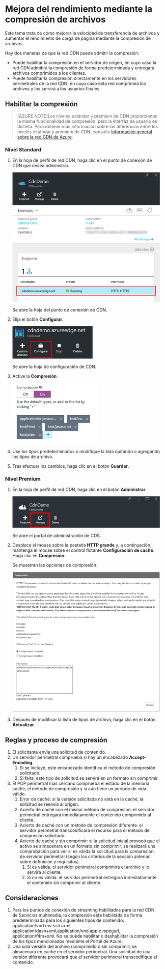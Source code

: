 <properties 
	pageTitle="Red CDN - Mejora del rendimiento mediante la compresión de archivos" 
	description="Puede mejorar la velocidad de transferencia de archivos y aumentar el rendimiento de carga de página mediante la compresión de archivos." 
	services="cdn" 
	documentationCenter=".NET" 
	authors="camsoper" 
	manager="dwrede" 
	editor=""/>

<tags 
	ms.service="cdn" 
	ms.workload="tbd" 
	ms.tgt_pltfrm="na" 
	ms.devlang="na" 
	ms.topic="article" 
	ms.date="12/02/2015" 
	ms.author="casoper"/>

# Mejora del rendimiento mediante la compresión de archivos

Este tema trata de cómo mejorar la velocidad de transferencia de archivos y aumentar el rendimiento de carga de página mediante la compresión de archivos.

Hay dos maneras de que la red CDN pueda admitir la compresión:

- Puede habilitar la compresión en el servidor de origen, en cuyo caso la red CDN admitirá la compresión de forma predeterminada y entregará archivos comprimidos a los clientes. 
- Puede habilitar la compresión directamente en los servidores perimetrales de la red CDN, en cuyo caso esta red comprimirá los archivos y los servirá a los usuarios finales.

## Habilitar la compresión

> [AZURE.NOTE]Los niveles estándar y premium de CDN proporcionan la misma funcionalidad de compresión, pero la interfaz de usuario es distinta. Para obtener más información sobre las diferencias entre los niveles estándar y premium de CDN, consulte [Información general sobre la red CDN de Azure](cdn-overview.md).

### Nivel Standard

1. En la hoja de perfil de red CDN, haga clic en el punto de conexión de CDN que desea administrar.
	
	![Puntos de conexión de hoja del perfil de red CDN](./media/cdn-file-compression/cdn-endpoints.png)

	Se abre la hoja del punto de conexión de CDN.

2. Elija el botón **Configurar**.

	![Botón de administración de hoja de perfil de red CDN](./media/cdn-file-compression/cdn-config-btn.png)
	
	Se abre la hoja de configuración de CDN.
	
3. Active la **Compresión**.
	
	![Opciones de compresión de red CDN](./media/cdn-file-compression/cdn-compress-standard.png)
	
4. Use los tipos predeterminados o modifique la lista quitando o agregando los tipos de archivo.

5. Tras efectuar los cambios, haga clic en el botón **Guardar**.

### Nivel Premium

1. En la hoja de perfil de red CDN, haga clic en el botón **Administrar**.

	![Botón de administración de hoja de perfil de red CDN](./media/cdn-file-compression/cdn-manage-btn.png)
	
	Se abre el portal de administración de CDS.
	
2. Desplace el mouse sobre la pestaña **HTTP grande** y, a continuación, mantenga el mouse sobre el control flotante **Configuración de caché**. Haga clic en **Compresión**.
	
	Se muestran las opciones de compresión.
	
	![Compresión de archivos](./media/cdn-file-compression/cdn-compress-files.png)
	
3. Después de modificar la lista de tipos de archivo, haga clic en el botón **Actualizar**.


## Reglas y proceso de compresión

1. El solicitante envía una solicitud de contenido.
2. Un servidor perimetral comprueba si hay un encabezado **Accept-Encoding**.
	1. Si se incluye, este encabezado identifica el método de compresión solicitado.
	1. Si falta, este tipo de solicitud se servirá en un formato sin comprimir.
3.	El POP perimetral más cercano comprueba el estado de la memoria caché, el método de compresión y si aún tiene un período de vida válido.
	1.	Error de caché: si la versión solicitada no está en la caché, la solicitud se reenvía al origen.
	2.	Acierto de caché con el mismo método de compresión: el servidor perimetral entregará inmediatamente el contenido comprimido al cliente.
	3.	Acierto de caché con un método de compresión diferente: el servidor perimetral transcodificará el recurso para el método de compresión solicitado. 
	4.	Acierto de caché y sin comprimir: si la solicitud inicial provocó que el activo se almacenara en un formato sin comprimir, se realizará una comprobación para ver si es válida la solicitud para la compresión de servidor perimetral (según los criterios de la sección anterior sobre definición y requisitos).
		1.	Si es válida, el servidor perimetral comprimirá el archivo y lo servirá al cliente.
		2.	Si no es válida: el servidor perimetral entregará inmediatamente el contenido sin comprimir al cliente. 



## Consideraciones 

1. Para los puntos de conexión de streaming habilitados para la red CDN de Servicios multimedia, la compresión está habilitada de forma predeterminada para los siguientes tipos de contenido: application/vnd.ms-sstr+xml, application/dash+xml,application/vnd.apple.mpegurl, application/f4m+xml. No se puede habilitar o deshabilitar la compresión de los tipos mencionados mediante el Portal de Azure.  
2. Una sola versión del archivo (comprimido o sin comprimir) se almacenará en caché en el servidor perimetral. Una solicitud de una versión diferente provocará que el servidor perimetral transcodifique el contenido.  

<!---HONumber=AcomDC_1203_2015-->